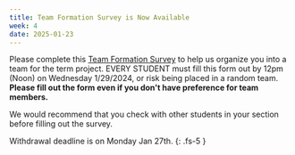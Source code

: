 ```yaml
---
title: Team Formation Survey is Now Available  
week: 4
date: 2025-01-23
---
```

Please complete this [Team Formation Survey](https://northeastern.instructure.com/courses/202301/assignments/2526310) to help us organize you into a team for the term project. EVERY STUDENT must fill this form out by 12pm (Noon) on Wednesday 1/29/2024, or risk being placed in a random team. **Please fill out the form even if you don't have preference for team members.** 

We would recommend that you check with other students in your section before filling out the survey.

Withdrawal deadline is on Monday Jan 27th.
{: .fs-5 }

